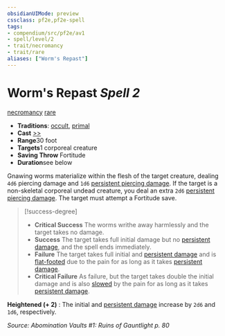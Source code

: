```yaml
---
obsidianUIMode: preview
cssclass: pf2e,pf2e-spell
tags:
- compendium/src/pf2e/av1
- spell/level/2
- trait/necromancy
- trait/rare
aliases: ["Worm's Repast"]
---
```

# Worm's Repast *Spell 2*   
[necromancy](/rules/traits/necromancy.md)  [rare](/rules/traits/rare.md)  

- **Traditions**: [occult](/rules/traits/occult.md), [primal](/rules/traits/primal.md)
- **Cast** [>>](/rules/core-rulebook/chapter-9-playing-the-game.md#Actions "Two-Action") 
- **Range**30 foot
- **Targets**1 corporeal creature
- **Saving Throw** Fortitude
- **Duration**see below

Gnawing worms materialize within the flesh of the target creature, dealing `4d6` piercing damage and `1d6` [persistent piercing damage](/rules/conditions.md#Persistent%20Damage). If the target is a non-skeletal corporeal undead creature, you deal an extra `2d6` [persistent piercing damage](/rules/conditions.md#Persistent%20Damage). The target must attempt a Fortitude save.

> [!success-degree] 
> - **Critical Success** The worms writhe away harmlessly and the target takes no damage.
> - **Success** The target takes full initial damage but no [persistent damage](/rules/conditions.md#Persistent%20Damage), and the spell ends immediately.
> - **Failure** The target takes full initial and [persistent damage](/rules/conditions.md#Persistent%20Damage) and is [flat-footed](/rules/conditions.md#Flat-footed) due to the pain for as long as it takes [persistent damage](/rules/conditions.md#Persistent%20Damage).
> - **Critical Failure** As failure, but the target takes double the initial damage and is also [slowed](/rules/conditions.md#Slowed) by the pain for as long as it takes [persistent damage](/rules/conditions.md#Persistent%20Damage).

**Heightened (+ 2)** : The initial and [persistent damage](/rules/conditions.md#Persistent%20Damage) increase by `2d6` and `1d6`, respectively.

*Source: Abomination Vaults #1: Ruins of Gauntlight p. 80*